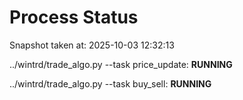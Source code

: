 # Process Status

Snapshot taken at: 2025-10-03 12:32:13

../wintrd/trade_algo.py --task price_update: **RUNNING**

../wintrd/trade_algo.py --task buy_sell: **RUNNING**

